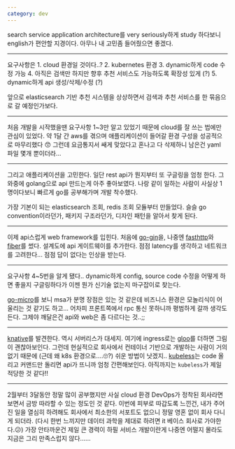 ```yaml
---
category: dev
---
```


search service application architecture를 very seriously하게 study 하다보니 english가 편안할 지경이다.
아무나 내 고민좀 들어줬으면 좋겠다.

---

요구사항은 1. cloud 환경일 것이다..? 2. kubernetes 환경 3. dynamic하게 code 수정 가능 
4. 아직은 검색만 하지만 향후 추천 서비스도 가능하도록 확장성 있게 (?) 5. dynamic하게 api 생성/삭제/수정 (?)

앞으로 elasticsearch 기반 추천 시스템을 상상하면서 검색과 추천 서비스를 한 묶음으로 갈 예정인가보다.

---

처음 개발을 시작했을땐 요구사항 1~3만 알고 있었기 때문에 cloud를 잘 쓰는 법에만 관심이 있었다.
약 1달 간 aws를 겪으며 애플리케이션이 들어갈 환경 구성을 성공적으로 마무리했다 😙
그런데 요금통지서 쌔게 맞았다고 혼나고 다 삭제하니 남은건 yaml 파일 몇개 뿐이더라...

---

그리고 애플리케이션을 고민한다. 일단 rest api가 뭔지부터 또 구글링을 엄청 한다.
그 와중에 golang으로 api 만드는게 아주 좋아보였다. 
나랑 같이 일하는 사람이 사실상 1명이다보니 빠르게 go를 공부해가며 개발 착수했다.

가장 기본이 되는 elasticsearch 조회, redis 조회 모듈부터 만들었다.
슬슬 go convention이라던가, 패키지 구조라던가, 디자인 패턴을 알아서 찾게 된다.

---

이제 api스럽게 web framework를 입힌다. 처음에 [go-gin](https://github.com/gin-gonic/gin)을, 
나중엔 [fasthttp](https://github.com/valyala/fasthttp)와 [fiber](https://github.com/gofiber/fiber)를 썼다.
설계도에 api 게이트웨이를 추가한다.
점점 latency를 생각하고 네트워크를 고려한다... 점점 답이 없다는 인상을 받는다.

---

요구사항 4~5번을 알게 됐다.. dynamic하게 config, source code 수정을 어떻게 하면 좋을지 구글링하다가
이젠 뭔가 신기술 없는지 마구잡이로 찾는다. 

[go-micro](https://micro.mu/)를 보니 msa가 분명 장점은 있는 것 같은데
비즈니스 환경은 모놀리식이 어울리는 것 같기도 하고... 어차피 프론트쪽에서 rpc 통신 못하니까 평범하게 갈까 생각도 든다.
그제야 깨달은건 api와 web은 좀 다르다는 것..;;

---

[knative](https://knative.dev/)를 발견한다. 역시 서버리스가 대세지.
여기에 ingress로는 [gloo](https://docs.solo.io/gloo/latest/)를 더하면 그림이 괜찮아보인다. 
그런데 현실적으로 회사에서 컨테이너 기반으로 개발하는 사람이 거의 없기 때문에 (근데 왜 k8s 환경으로....🙄?) 쉬운 방법이 낫겠지..
[kubeless](https://kubeless.io/)는 code 올리고 커맨드만 돌리면 api가 뜨니까 엄청 간편해보인다.
아직까지는 `kubeless`가 제일 적당한 것 같다!!

---

2월부터 3달동안 정말 많이 공부했지만 사실 cloud 환경 DevOps가 정착된 회사라면 보면서 금방 따라할 수 있는 정도인 것 같다.
이번에 피부로 따갑도록 느낀건, 내가 주어진 일을 열심히 하려해도 회사에서 최소한의 서포트도 없으니 정말 영혼 없이 회사 다니게 되더라.
(다시 한번 느끼지만 데이터 과학을 제대로 하려면 it 베이스 회사로 가야한다.😕)
가장 안타까운건 제일 큰 경력이 하필 서비스 개발이란게 나중엔 어떨지 몰라도 지금은 그리 만족스럽지 않다......
